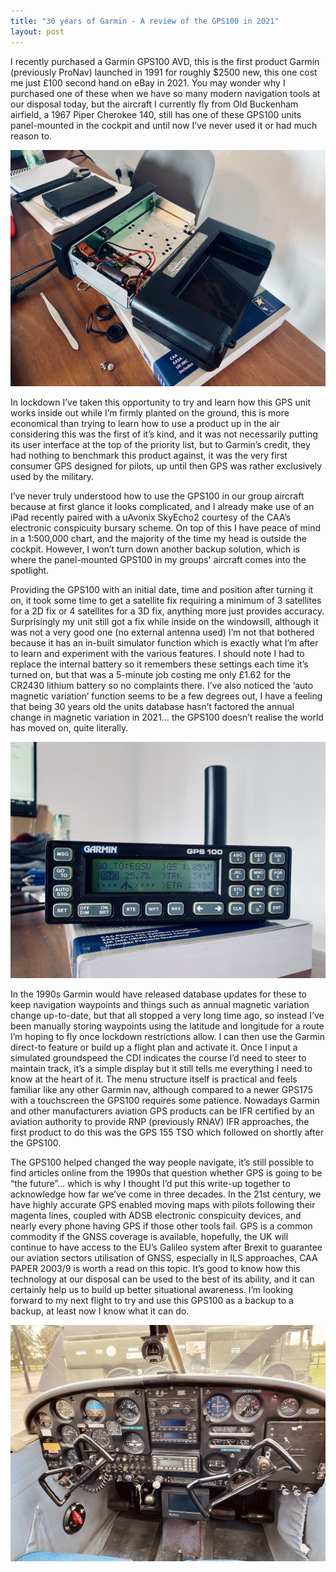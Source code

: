 ```yaml
---
title: "30 years of Garmin - A review of the GPS100 in 2021"
layout: post
---
```


I recently purchased a Garmin GPS100 AVD, this is the first product Garmin (previously ProNav) launched in 1991 for roughly $2500 new, this one cost me just £100 second hand on eBay in 2021. You may wonder why I purchased one of these when we have so many modern navigation tools at our disposal today, but the aircraft I currently fly from Old Buckenham airfield, a 1967 Piper Cherokee 140, still has one of these GPS100 units panel-mounted in the cockpit and until now I’ve never used it or had much reason to.

![Garmin GPS100](https://github.com/George-/gfrench.co.uk/raw/master/_posts/images/garmin_gps100_battery_replacement.jpg)

In lockdown I’ve taken this opportunity to try and learn how this GPS unit works inside out while I’m firmly planted on the ground, this is more economical than trying to learn how to use a product up in the air considering this was the first of it’s kind, and it was not necessarily putting its user interface at the top of the priority list, but to Garmin’s credit, they had nothing to benchmark this product against, it was the very first consumer GPS designed for pilots, up until then GPS was rather exclusively used by the military.

I’ve never truly understood how to use the GPS100 in our group aircraft because at first glance it looks complicated, and I already make use of an iPad recently paired with a uAvonix SkyEcho2 courtesy of the CAA’s electronic conspicuity bursary scheme. On top of this I have peace of mind in a 1:500,000 chart, and the majority of the time my head is outside the cockpit. However, I won’t turn down another backup solution, which is where the panel-mounted GPS100 in my groups' aircraft comes into the spotlight.

Providing the GPS100 with an initial date, time and position after turning it on, it took some time to get a satellite fix requiring a minimum of 3 satellites for a 2D fix or 4 satellites for a 3D fix, anything more just provides accuracy. Surprisingly my unit still got a fix while inside on the windowsill, although it was not a very good one (no external antenna used) I’m not that bothered because it has an in-built simulator function which is exactly what I’m after to learn and experiment with the various features. I should note I had to replace the internal battery so it remembers these settings each time it’s turned on, but that was a 5-minute job costing me only £1.62 for the CR2430 lithium battery so no complaints there. I’ve also noticed the ‘auto magnetic variation’ function seems to be a few degrees out, I have a feeling that being 30 years old the units database hasn’t factored the annual change in magnetic variation in 2021… the GPS100 doesn’t realise the world has moved on, quite literally.

![GPS100 Nav Mode](https://github.com/George-/gfrench.co.uk/raw/master/_posts/images/garmin_gps100_navmode.jpg)

In the 1990s Garmin would have released database updates for these to keep navigation waypoints and things such as annual magnetic variation change up-to-date, but that all stopped a very long time ago, so instead I’ve been manually storing waypoints using the latitude and longitude for a route I’m hoping to fly once lockdown restrictions allow. I can then use the Garmin direct-to feature or build up a flight plan and activate it. Once I input a simulated groundspeed the CDI indicates the course I’d need to steer to maintain track, it’s a simple display but it still tells me everything I need to know at the heart of it. The menu structure itself is practical and feels familiar like any other Garmin nav, although compared to a newer GPS175 with a touchscreen the GPS100 requires some patience. Nowadays Garmin and other manufacturers aviation GPS products can be IFR certified by an aviation authority to provide RNP (previously RNAV) IFR approaches, the first product to do this was the GPS 155 TSO which followed on shortly after the GPS100.


The GPS100 helped changed the way people navigate, it’s still possible to find articles online from the 1990s that question whether GPS is going to be “the future”… which is why I thought I’d put this write-up together to acknowledge how far we’ve come in three decades. In the 21st century, we have highly accurate GPS enabled moving maps with pilots following their magenta lines, coupled with ADSB electronic conspicuity devices, and nearly every phone having GPS if those other tools fail. GPS is a common commodity if the GNSS coverage is available, hopefully, the UK will continue to have access to the EU’s Galileo system after Brexit to guarantee our aviation sectors utilisation of GNSS, especially in ILS approaches, CAA PAPER 2003/9 is worth a read on this topic. It’s good to know how this technology at our disposal can be used to the best of its ability, and it can certainly help us to build up better situational awareness. I’m looking forward to my next flight to try and use this GPS100 as a backup to a backup, at least now I know what it can do.

![GPS100 in G-AVWA](https://github.com/George-/gfrench.co.uk/raw/master/_posts/images/GAVWA.jpg)
